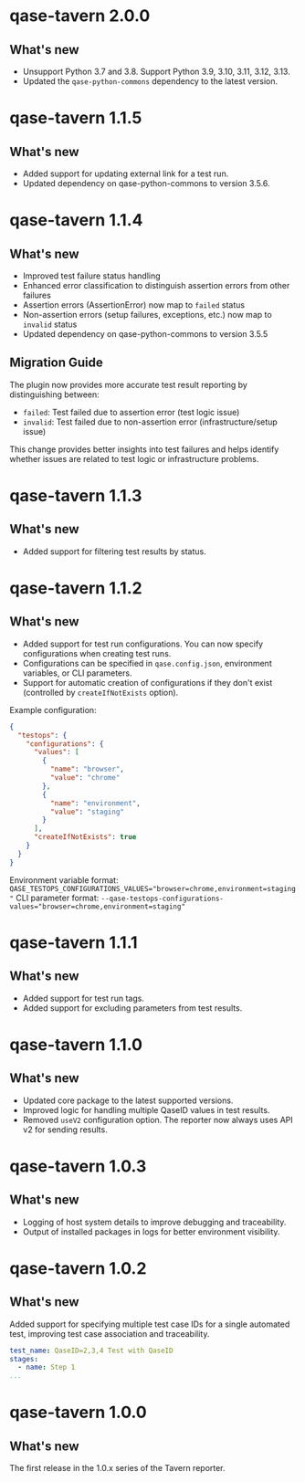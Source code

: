 # qase-tavern 2.0.0

## What's new

- Unsupport Python 3.7 and 3.8. Support Python 3.9, 3.10, 3.11, 3.12, 3.13.
- Updated the `qase-python-commons` dependency to the latest version.

# qase-tavern 1.1.5

## What's new

- Added support for updating external link for a test run.
- Updated dependency on qase-python-commons to version 3.5.6.

# qase-tavern 1.1.4

## What's new

- Improved test failure status handling
- Enhanced error classification to distinguish assertion errors from other failures
- Assertion errors (AssertionError) now map to `failed` status
- Non-assertion errors (setup failures, exceptions, etc.) now map to `invalid` status
- Updated dependency on qase-python-commons to version 3.5.5

## Migration Guide

The plugin now provides more accurate test result reporting by distinguishing between:
- `failed`: Test failed due to assertion error (test logic issue)
- `invalid`: Test failed due to non-assertion error (infrastructure/setup issue)

This change provides better insights into test failures and helps identify whether issues are related to test logic or infrastructure problems.

# qase-tavern 1.1.3

## What's new

- Added support for filtering test results by status.

# qase-tavern 1.1.2

## What's new

- Added support for test run configurations. You can now specify configurations when creating test runs.
- Configurations can be specified in `qase.config.json`, environment variables, or CLI parameters.
- Support for automatic creation of configurations if they don't exist (controlled by `createIfNotExists` option).

Example configuration:

```json
{
  "testops": {
    "configurations": {
      "values": [
        {
          "name": "browser",
          "value": "chrome"
        },
        {
          "name": "environment", 
          "value": "staging"
        }
      ],
      "createIfNotExists": true
    }
  }
}
```

Environment variable format: `QASE_TESTOPS_CONFIGURATIONS_VALUES="browser=chrome,environment=staging"`
CLI parameter format: `--qase-testops-configurations-values="browser=chrome,environment=staging"`

# qase-tavern 1.1.1

## What's new

- Added support for test run tags.
- Added support for excluding parameters from test results.
  
# qase-tavern 1.1.0

## What's new

- Updated core package to the latest supported versions.
- Improved logic for handling multiple QaseID values in test results.
- Removed `useV2` configuration option. The reporter now always uses API v2 for sending results.

# qase-tavern 1.0.3

## What's new

- Logging of host system details to improve debugging and traceability.  
- Output of installed packages in logs for better environment visibility.  

# qase-tavern 1.0.2

## What's new

Added support for specifying multiple test case IDs for a single automated test, improving test case association and
traceability.

```yaml
test_name: QaseID=2,3,4 Test with QaseID
stages:
  - name: Step 1
...
```

# qase-tavern 1.0.0

## What's new

The first release in the 1.0.x series of the Tavern reporter.
